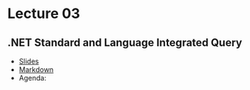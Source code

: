 # Lecture 03
## .NET Standard and Language Integrated Query
* [Slides](https://gitpitch.com/orlicekm/CsharpCourse/master?p=Lectures/Lecture03)  
* [Markdown](/Lectures/Lecture03/PITCHME.md)
* Agenda:
